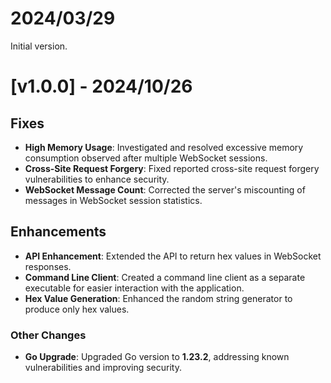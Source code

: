# 2024/03/29

Initial version.

# [v1.0.0] - 2024/10/26

## Fixes
- **High Memory Usage**: Investigated and resolved excessive memory consumption observed after multiple WebSocket sessions.
- **Cross-Site Request Forgery**: Fixed reported cross-site request forgery vulnerabilities to enhance security.
- **WebSocket Message Count**: Corrected the server's miscounting of messages in WebSocket session statistics.

## Enhancements
- **API Enhancement**: Extended the API to return hex values in WebSocket responses.
- **Command Line Client**: Created a command line client as a separate executable for easier interaction with the application.
- **Hex Value Generation**: Enhanced the random string generator to produce only hex values.

### Other Changes
- **Go Upgrade**: Upgraded Go version to **1.23.2**, addressing known vulnerabilities and improving security.